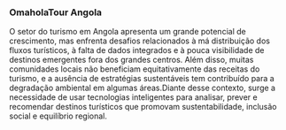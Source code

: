 ### OmaholaTour Angola ###

O setor do turismo em Angola apresenta um grande potencial de crescimento, mas enfrenta desafios relacionados à má distribuição dos fluxos turísticos, à falta de dados integrados e à pouca visibilidade de destinos emergentes
fora dos grandes centros. Além disso, muitas comunidades locais não beneficiam equitativamente das receitas do turismo, e a ausência de estratégias sustentáveis tem contribuído para a degradação ambiental em algumas áreas.Diante desse contexto, surge a necessidade de usar tecnologias inteligentes
para analisar, prever e recomendar destinos turísticos que promovam sustentabilidade, inclusão social e equilíbrio regional.
